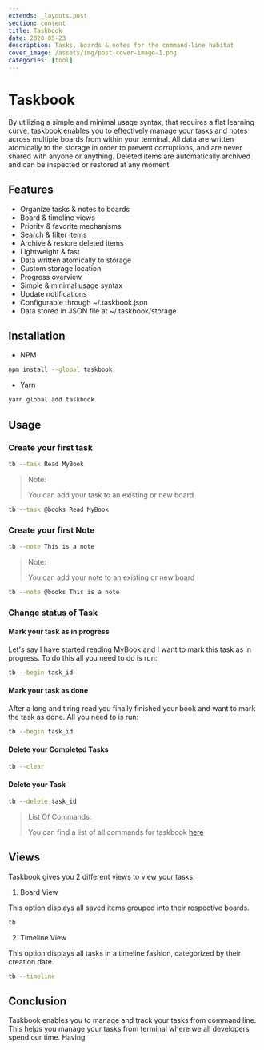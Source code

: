 ```yaml
---
extends: _layouts.post
section: content
title: Taskbook
date: 2020-05-23
description: Tasks, boards & notes for the command-line habitat
cover_image: /assets/img/post-cover-image-1.png
categories: [tool]
---
```


# Taskbook
By utilizing a simple and minimal usage syntax, that requires a flat learning curve, taskbook enables you to effectively manage your tasks and notes across multiple boards from within your terminal. All data are written atomically to the storage in order to prevent corruptions, and are never shared with anyone or anything. Deleted items are automatically archived and can be inspected or restored at any moment.

## Features

<ul class="p-4 grid grid-cols-1 sm:grid-cols-2 gap-4 list-disc">
    <li>Organize tasks & notes to boards</li>
    <li>Board & timeline views</li>
    <li>Priority & favorite mechanisms</li>
    <li>Search & filter items</li>
    <li>Archive & restore deleted items</li>
    <li>Lightweight & fast</li>
    <li>Data written atomically to storage</li>
    <li>Custom storage location</li>
    <li>Progress overview</li>
    <li>Simple & minimal usage syntax</li>
    <li>Update notifications</li>
    <li>Configurable through ~/.taskbook.json</li>
    <li>Data stored in JSON file at ~/.taskbook/storage</li>
</ul>


## Installation

- NPM
```bash
npm install --global taskbook
```

- Yarn
```bash
yarn global add taskbook
```

## Usage

### Create your first task

```bash
tb --task Read MyBook
```

> Note:
>
> You can add your task to an existing or new board

```bash
tb --task @books Read MyBook
```

<myimage url="/images/taskbook/task-created.png" alternate="Task Created"></myimage>

### Create your first Note

```bash
tb --note This is a note
```

> Note:
>
> You can add your note to an existing or new board

```bash
tb --note @books This is a note
```

### Change status of Task

#### Mark your task as in progress
Let's say I have started reading MyBook and I want to mark this task as in progress. To do this all you need to do is run:

```bash
tb --begin task_id
```
<myimage url="/images/taskbook/task-begin.png" alternate="Task Progress"></myimage>

#### Mark your task as done
After a long and tiring read you finally finished your book and want to mark the task as done. All you need to is run:

```bash
tb --begin task_id
```
<myimage url="/images/taskbook/task-done.png" alternate="Task Done"></myimage>

#### Delete your Completed Tasks

```bash
tb --clear
```

#### Delete your Task

```bash
tb --delete task_id
```

> List Of Commands:
>
> You can find a list of all commands for taskbook [here](https://github.com/klaussinani/taskbook#usage)

## Views

Taskbook gives you 2 different views to view your tasks.

1. Board View

This option displays all saved items grouped into their respective boards.

```bash
tb
```

<myimage url="/images/taskbook/task-board.png" alternate="Task Done"></myimage>

2. Timeline View

This option displays all tasks in a timeline fashion, categorized by their creation date.

```bash
tb --timeline
```

<myimage url="/images/taskbook/task-timeline.png" alternate="Task Done"></myimage>

## Conclusion

Taskbook enables you to manage and track your tasks from command line. This helps you manage your tasks from terminal where we all developers spend our time. Having